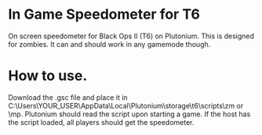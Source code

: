 # In Game Speedometer for T6
On screen speedometer for Black Ops II (T6) on Plutonium.
This is designed for zombies. It can and should work in any gamemode though.

# How to use.
Download the .gsc file and place it in C:\Users\YOUR_USER\AppData\Local\Plutonium\storage\t6\scripts\zm or \mp.
Plutonium should read the script upon starting a game. If the host has the script loaded, all players should get the speedometer.
